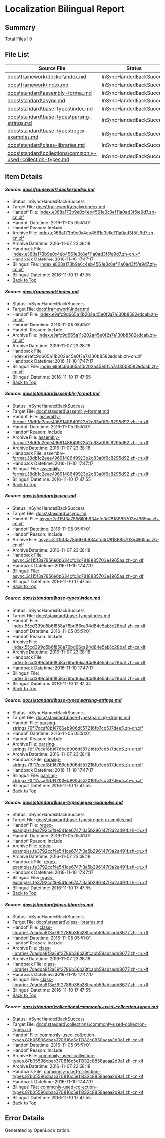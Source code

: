 # <a name='report-top'></a> Localization Bilingual Report

## Summary
 Total Files | 9

## File List
 Source File | Status | Details 
 ----------- | ------ | ------- 
 [docs\framework\docker\index.md](https://github.com/dotnet/docs/blob/6b9ae37f4053d292c21b02f9e7f93ccd32a78976/docs/framework/docker/index.md) | InSyncHandedBackSuccess | [Details](#b9037eb4d21651378989024c4f47ecc8db223c04184)
 [docs\framework\index.md](https://github.com/dotnet/docs/blob/6b9ae37f4053d292c21b02f9e7f93ccd32a78976/docs/framework/index.md) | InSyncHandedBackSuccess | [Details](#9228135d6d4f60ef005375712b1c549423b72803189)
 [docs\standard\assembly-format.md](https://github.com/dotnet/docs/blob/30175813af95911c8ab4f2f0e39c40bed49a23b3/docs/standard/assembly-format.md) | InSyncHandedBackSuccess | [Details](#edd6975fe4acdba3e75084f10b4d71efebe42a4d345)
 [docs\standard\async.md](https://github.com/dotnet/docs/blob/9abc4879533074e6830a7343123b139e912d239b/docs/standard/async.md) | InSyncHandedBackSuccess | [Details](#39dc9e8599daea86b48d864179c13c5ae965876b347)
 [docs\standard\base-types\index.md](https://github.com/dotnet/docs/blob/fb00da6505c9edb6a49d2003ae9bcb8e74c11d6c/docs/standard/base-types/index.md) | InSyncHandedBackSuccess | [Details](#a9801663b3be2d07c767bc263936212d985e370e378)
 [docs\standard\base-types\parsing-strings.md](https://github.com/dotnet/docs/blob/fb00da6505c9edb6a49d2003ae9bcb8e74c11d6c/docs/standard/base-types/parsing-strings.md) | InSyncHandedBackSuccess | [Details](#61d1593b2d5271d69027658eef4c92da7c5542c8388)
 [docs\standard\base-types\regex-examples.md](https://github.com/dotnet/docs/blob/fb00da6505c9edb6a49d2003ae9bcb8e74c11d6c/docs/standard/base-types/regex-examples.md) | InSyncHandedBackSuccess | [Details](#0a9d960a9a593890b184f6961a5980d53e817e70393)
 [docs\standard\class-libraries.md](https://github.com/dotnet/docs/blob/62fdb3e60b206728d86220076867eb8fd68af82e/docs/standard/class-libraries.md) | InSyncHandedBackSuccess | [Details](#8ed35197078e43f096931adb18c454004f83cccf407)
 [docs\standard\collections\commonly-used-collection-types.md](https://github.com/dotnet/docs/blob/d4e7ef84480aa9f735fb8d1ff03c9e8a61127c83/docs/standard/collections/commonly-used-collection-types.md) | InSyncHandedBackSuccess | [Details](#063e43b156771ba0db7c6b8ef5823330a4405c2c409)

## Item Details
##### <a name='b9037eb4d21651378989024c4f47ecc8db223c04184'></a> Source: [docs\framework\docker\index.md](https://github.com/dotnet/docs/blob/6b9ae37f4053d292c21b02f9e7f93ccd32a78976/docs/framework/docker/index.md)
* Status: InSyncHandedBackSuccess
* Target File: [docs\framework\docker\index.md](https://github.com/dotnet/docs.zh-cn/blob/572f41acbdaa074ab270d83b732f56ccb90f54b9/docs/framework/docker/index.md)
* Handoff File: [index.e068a173b9e0c4eb4561e3c8ef11a0ad3f5fe9d7.zh-cn.xlf](https://github.com/dotnet/docs.handoff/blob/867858792973a234d621c01b21bb7c9b009d4de3/ol-handoff/dotnet/docs.zh-cn/master/ht-p1/index.e068a173b9e0c4eb4561e3c8ef11a0ad3f5fe9d7.zh-cn.xlf)
* Handoff Datetime: 2016-11-05 05:51:01
* Handoff Reason: Include
* Archive File: [index.e068a173b9e0c4eb4561e3c8ef11a0ad3f5fe9d7.zh-cn.xlf](https://github.com/dotnet/docs.handoff/blob/76a2d610d4563ad2a26c66f416bf0b04a5bc7fdf/ol-archive/dotnet/docs.zh-cn/master/ht-p1/index.e068a173b9e0c4eb4561e3c8ef11a0ad3f5fe9d7.zh-cn.xlf)
* Archive Datetime: 2016-11-07 23:38:18
* Handback File: [index.e068a173b9e0c4eb4561e3c8ef11a0ad3f5fe9d7.zh-cn.xlf](https://github.com/dotnet/docs.handback/blob/ae3d24dd82bb48d54b421614dc8cd3d9c6fb9bae/ol-handback/dotnet/docs.zh-cn/master/ht-p1/index.e068a173b9e0c4eb4561e3c8ef11a0ad3f5fe9d7.zh-cn.xlf)
* Handback Datetime: 2016-11-10 17:47:17
* Bilingual File: [index.e068a173b9e0c4eb4561e3c8ef11a0ad3f5fe9d7.zh-cn.xlf](https://github.com/dotnet/docs.handback/blob/ae3d24dd82bb48d54b421614dc8cd3d9c6fb9bae/ol-handback/dotnet/docs.zh-cn/master/ht-p1/index.e068a173b9e0c4eb4561e3c8ef11a0ad3f5fe9d7.zh-cn.xlf)
* Bilingual Datetime: 2016-11-10 17:47:55
* [Back to Top](#report-top)

##### <a name='9228135d6d4f60ef005375712b1c549423b72803189'></a> Source: [docs\framework\index.md](https://github.com/dotnet/docs/blob/6b9ae37f4053d292c21b02f9e7f93ccd32a78976/docs/framework/index.md)
* Status: InSyncHandedBackSuccess
* Target File: [docs\framework\index.md](https://github.com/dotnet/docs.zh-cn/blob/572f41acbdaa074ab270d83b732f56ccb90f54b9/docs/framework/index.md)
* Handoff File: [index.e9afc9d665a11b202a45e0f2a7a130b8582edcab.zh-cn.xlf](https://github.com/dotnet/docs.handoff/blob/867858792973a234d621c01b21bb7c9b009d4de3/ol-handoff/dotnet/docs.zh-cn/master/ht-p1/index.e9afc9d665a11b202a45e0f2a7a130b8582edcab.zh-cn.xlf)
* Handoff Datetime: 2016-11-05 05:51:01
* Handoff Reason: Include
* Archive File: [index.e9afc9d665a11b202a45e0f2a7a130b8582edcab.zh-cn.xlf](https://github.com/dotnet/docs.handoff/blob/76a2d610d4563ad2a26c66f416bf0b04a5bc7fdf/ol-archive/dotnet/docs.zh-cn/master/ht-p1/index.e9afc9d665a11b202a45e0f2a7a130b8582edcab.zh-cn.xlf)
* Archive Datetime: 2016-11-07 23:38:18
* Handback File: [index.e9afc9d665a11b202a45e0f2a7a130b8582edcab.zh-cn.xlf](https://github.com/dotnet/docs.handback/blob/ae3d24dd82bb48d54b421614dc8cd3d9c6fb9bae/ol-handback/dotnet/docs.zh-cn/master/ht-p1/index.e9afc9d665a11b202a45e0f2a7a130b8582edcab.zh-cn.xlf)
* Handback Datetime: 2016-11-10 17:47:17
* Bilingual File: [index.e9afc9d665a11b202a45e0f2a7a130b8582edcab.zh-cn.xlf](https://github.com/dotnet/docs.handback/blob/ae3d24dd82bb48d54b421614dc8cd3d9c6fb9bae/ol-handback/dotnet/docs.zh-cn/master/ht-p1/index.e9afc9d665a11b202a45e0f2a7a130b8582edcab.zh-cn.xlf)
* Bilingual Datetime: 2016-11-10 17:47:55
* [Back to Top](#report-top)

##### <a name='edd6975fe4acdba3e75084f10b4d71efebe42a4d345'></a> Source: [docs\standard\assembly-format.md](https://github.com/dotnet/docs/blob/30175813af95911c8ab4f2f0e39c40bed49a23b3/docs/standard/assembly-format.md)
* Status: InSyncHandedBackSuccess
* Target File: [docs\standard\assembly-format.md](https://github.com/dotnet/docs.zh-cn/blob/572f41acbdaa074ab270d83b732f56ccb90f54b9/docs/standard/assembly-format.md)
* Handoff File: [assembly-format.28db1c2eee4969148649923b2c83a0f9d8295d92.zh-cn.xlf](https://github.com/dotnet/docs.handoff/blob/867858792973a234d621c01b21bb7c9b009d4de3/ol-handoff/dotnet/docs.zh-cn/master/ht-p2/assembly-format.28db1c2eee4969148649923b2c83a0f9d8295d92.zh-cn.xlf)
* Handoff Datetime: 2016-11-05 05:51:01
* Handoff Reason: Include
* Archive File: [assembly-format.28db1c2eee4969148649923b2c83a0f9d8295d92.zh-cn.xlf](https://github.com/dotnet/docs.handoff/blob/76a2d610d4563ad2a26c66f416bf0b04a5bc7fdf/ol-archive/dotnet/docs.zh-cn/master/ht-p2/assembly-format.28db1c2eee4969148649923b2c83a0f9d8295d92.zh-cn.xlf)
* Archive Datetime: 2016-11-07 23:38:18
* Handback File: [assembly-format.28db1c2eee4969148649923b2c83a0f9d8295d92.zh-cn.xlf](https://github.com/dotnet/docs.handback/blob/ae3d24dd82bb48d54b421614dc8cd3d9c6fb9bae/ol-handback/dotnet/docs.zh-cn/master/ht-p2/assembly-format.28db1c2eee4969148649923b2c83a0f9d8295d92.zh-cn.xlf)
* Handback Datetime: 2016-11-10 17:47:17
* Bilingual File: [assembly-format.28db1c2eee4969148649923b2c83a0f9d8295d92.zh-cn.xlf](https://github.com/dotnet/docs.handback/blob/ae3d24dd82bb48d54b421614dc8cd3d9c6fb9bae/ol-handback/dotnet/docs.zh-cn/master/ht-p2/assembly-format.28db1c2eee4969148649923b2c83a0f9d8295d92.zh-cn.xlf)
* Bilingual Datetime: 2016-11-10 17:47:55
* [Back to Top](#report-top)

##### <a name='39dc9e8599daea86b48d864179c13c5ae965876b347'></a> Source: [docs\standard\async.md](https://github.com/dotnet/docs/blob/9abc4879533074e6830a7343123b139e912d239b/docs/standard/async.md)
* Status: InSyncHandedBackSuccess
* Target File: [docs\standard\async.md](https://github.com/dotnet/docs.zh-cn/blob/572f41acbdaa074ab270d83b732f56ccb90f54b9/docs/standard/async.md)
* Handoff File: [async.3c115f3a785660b634cfc3d7818885703e4965aa.zh-cn.xlf](https://github.com/dotnet/docs.handoff/blob/867858792973a234d621c01b21bb7c9b009d4de3/ol-handoff/dotnet/docs.zh-cn/master/ht-p2/async.3c115f3a785660b634cfc3d7818885703e4965aa.zh-cn.xlf)
* Handoff Datetime: 2016-11-05 05:51:01
* Handoff Reason: Include
* Archive File: [async.3c115f3a785660b634cfc3d7818885703e4965aa.zh-cn.xlf](https://github.com/dotnet/docs.handoff/blob/76a2d610d4563ad2a26c66f416bf0b04a5bc7fdf/ol-archive/dotnet/docs.zh-cn/master/ht-p2/async.3c115f3a785660b634cfc3d7818885703e4965aa.zh-cn.xlf)
* Archive Datetime: 2016-11-07 23:38:18
* Handback File: [async.3c115f3a785660b634cfc3d7818885703e4965aa.zh-cn.xlf](https://github.com/dotnet/docs.handback/blob/ae3d24dd82bb48d54b421614dc8cd3d9c6fb9bae/ol-handback/dotnet/docs.zh-cn/master/ht-p2/async.3c115f3a785660b634cfc3d7818885703e4965aa.zh-cn.xlf)
* Handback Datetime: 2016-11-10 17:47:17
* Bilingual File: [async.3c115f3a785660b634cfc3d7818885703e4965aa.zh-cn.xlf](https://github.com/dotnet/docs.handback/blob/ae3d24dd82bb48d54b421614dc8cd3d9c6fb9bae/ol-handback/dotnet/docs.zh-cn/master/ht-p2/async.3c115f3a785660b634cfc3d7818885703e4965aa.zh-cn.xlf)
* Bilingual Datetime: 2016-11-10 17:47:55
* [Back to Top](#report-top)

##### <a name='a9801663b3be2d07c767bc263936212d985e370e378'></a> Source: [docs\standard\base-types\index.md](https://github.com/dotnet/docs/blob/fb00da6505c9edb6a49d2003ae9bcb8e74c11d6c/docs/standard/base-types/index.md)
* Status: InSyncHandedBackSuccess
* Target File: [docs\standard\base-types\index.md](https://github.com/dotnet/docs.zh-cn/blob/572f41acbdaa074ab270d83b732f56ccb90f54b9/docs/standard/base-types/index.md)
* Handoff File: [index.56cd399d5b6f858a76bd66ca94d84e5ab5c28ba1.zh-cn.xlf](https://github.com/dotnet/docs.handoff/blob/867858792973a234d621c01b21bb7c9b009d4de3/ol-handoff/dotnet/docs.zh-cn/master/ht-p1/index.56cd399d5b6f858a76bd66ca94d84e5ab5c28ba1.zh-cn.xlf)
* Handoff Datetime: 2016-11-05 05:51:01
* Handoff Reason: Include
* Archive File: [index.56cd399d5b6f858a76bd66ca94d84e5ab5c28ba1.zh-cn.xlf](https://github.com/dotnet/docs.handoff/blob/76a2d610d4563ad2a26c66f416bf0b04a5bc7fdf/ol-archive/dotnet/docs.zh-cn/master/ht-p1/index.56cd399d5b6f858a76bd66ca94d84e5ab5c28ba1.zh-cn.xlf)
* Archive Datetime: 2016-11-07 23:38:18
* Handback File: [index.56cd399d5b6f858a76bd66ca94d84e5ab5c28ba1.zh-cn.xlf](https://github.com/dotnet/docs.handback/blob/ae3d24dd82bb48d54b421614dc8cd3d9c6fb9bae/ol-handback/dotnet/docs.zh-cn/master/ht-p1/index.56cd399d5b6f858a76bd66ca94d84e5ab5c28ba1.zh-cn.xlf)
* Handback Datetime: 2016-11-10 17:47:17
* Bilingual File: [index.56cd399d5b6f858a76bd66ca94d84e5ab5c28ba1.zh-cn.xlf](https://github.com/dotnet/docs.handback/blob/ae3d24dd82bb48d54b421614dc8cd3d9c6fb9bae/ol-handback/dotnet/docs.zh-cn/master/ht-p1/index.56cd399d5b6f858a76bd66ca94d84e5ab5c28ba1.zh-cn.xlf)
* Bilingual Datetime: 2016-11-10 17:47:55
* [Back to Top](#report-top)

##### <a name='61d1593b2d5271d69027658eef4c92da7c5542c8388'></a> Source: [docs\standard\base-types\parsing-strings.md](https://github.com/dotnet/docs/blob/fb00da6505c9edb6a49d2003ae9bcb8e74c11d6c/docs/standard/base-types/parsing-strings.md)
* Status: InSyncHandedBackSuccess
* Target File: [docs\standard\base-types\parsing-strings.md](https://github.com/dotnet/docs.zh-cn/blob/572f41acbdaa074ab270d83b732f56ccb90f54b9/docs/standard/base-types/parsing-strings.md)
* Handoff File: [parsing-strings.76f17ccaf8b16766eb906d657216fb7cd537dee5.zh-cn.xlf](https://github.com/dotnet/docs.handoff/blob/867858792973a234d621c01b21bb7c9b009d4de3/ol-handoff/dotnet/docs.zh-cn/master/ht-p2/parsing-strings.76f17ccaf8b16766eb906d657216fb7cd537dee5.zh-cn.xlf)
* Handoff Datetime: 2016-11-05 05:51:01
* Handoff Reason: Include
* Archive File: [parsing-strings.76f17ccaf8b16766eb906d657216fb7cd537dee5.zh-cn.xlf](https://github.com/dotnet/docs.handoff/blob/76a2d610d4563ad2a26c66f416bf0b04a5bc7fdf/ol-archive/dotnet/docs.zh-cn/master/ht-p2/parsing-strings.76f17ccaf8b16766eb906d657216fb7cd537dee5.zh-cn.xlf)
* Archive Datetime: 2016-11-07 23:38:18
* Handback File: [parsing-strings.76f17ccaf8b16766eb906d657216fb7cd537dee5.zh-cn.xlf](https://github.com/dotnet/docs.handback/blob/ae3d24dd82bb48d54b421614dc8cd3d9c6fb9bae/ol-handback/dotnet/docs.zh-cn/master/ht-p2/parsing-strings.76f17ccaf8b16766eb906d657216fb7cd537dee5.zh-cn.xlf)
* Handback Datetime: 2016-11-10 17:47:17
* Bilingual File: [parsing-strings.76f17ccaf8b16766eb906d657216fb7cd537dee5.zh-cn.xlf](https://github.com/dotnet/docs.handback/blob/ae3d24dd82bb48d54b421614dc8cd3d9c6fb9bae/ol-handback/dotnet/docs.zh-cn/master/ht-p2/parsing-strings.76f17ccaf8b16766eb906d657216fb7cd537dee5.zh-cn.xlf)
* Bilingual Datetime: 2016-11-10 17:47:55
* [Back to Top](#report-top)

##### <a name='0a9d960a9a593890b184f6961a5980d53e817e70393'></a> Source: [docs\standard\base-types\regex-examples.md](https://github.com/dotnet/docs/blob/fb00da6505c9edb6a49d2003ae9bcb8e74c11d6c/docs/standard/base-types/regex-examples.md)
* Status: InSyncHandedBackSuccess
* Target File: [docs\standard\base-types\regex-examples.md](https://github.com/dotnet/docs.zh-cn/blob/572f41acbdaa074ab270d83b732f56ccb90f54b9/docs/standard/base-types/regex-examples.md)
* Handoff File: [regex-examples.fe3792ccf9e541ce6747f3a5b296147f8a2a491f.zh-cn.xlf](https://github.com/dotnet/docs.handoff/blob/867858792973a234d621c01b21bb7c9b009d4de3/ol-handoff/dotnet/docs.zh-cn/master/ht-p2/regex-examples.fe3792ccf9e541ce6747f3a5b296147f8a2a491f.zh-cn.xlf)
* Handoff Datetime: 2016-11-05 05:51:01
* Handoff Reason: Include
* Archive File: [regex-examples.fe3792ccf9e541ce6747f3a5b296147f8a2a491f.zh-cn.xlf](https://github.com/dotnet/docs.handoff/blob/76a2d610d4563ad2a26c66f416bf0b04a5bc7fdf/ol-archive/dotnet/docs.zh-cn/master/ht-p2/regex-examples.fe3792ccf9e541ce6747f3a5b296147f8a2a491f.zh-cn.xlf)
* Archive Datetime: 2016-11-07 23:38:18
* Handback File: [regex-examples.fe3792ccf9e541ce6747f3a5b296147f8a2a491f.zh-cn.xlf](https://github.com/dotnet/docs.handback/blob/ae3d24dd82bb48d54b421614dc8cd3d9c6fb9bae/ol-handback/dotnet/docs.zh-cn/master/ht-p2/regex-examples.fe3792ccf9e541ce6747f3a5b296147f8a2a491f.zh-cn.xlf)
* Handback Datetime: 2016-11-10 17:47:17
* Bilingual File: [regex-examples.fe3792ccf9e541ce6747f3a5b296147f8a2a491f.zh-cn.xlf](https://github.com/dotnet/docs.handback/blob/ae3d24dd82bb48d54b421614dc8cd3d9c6fb9bae/ol-handback/dotnet/docs.zh-cn/master/ht-p2/regex-examples.fe3792ccf9e541ce6747f3a5b296147f8a2a491f.zh-cn.xlf)
* Bilingual Datetime: 2016-11-10 17:47:55
* [Back to Top](#report-top)

##### <a name='8ed35197078e43f096931adb18c454004f83cccf407'></a> Source: [docs\standard\class-libraries.md](https://github.com/dotnet/docs/blob/62fdb3e60b206728d86220076867eb8fd68af82e/docs/standard/class-libraries.md)
* Status: InSyncHandedBackSuccess
* Target File: [docs\standard\class-libraries.md](https://github.com/dotnet/docs.zh-cn/blob/572f41acbdaa074ab270d83b732f56ccb90f54b9/docs/standard/class-libraries.md)
* Handoff File: [class-libraries.7dadda8f3a69f2786b36b28fcabb59abbadd8677.zh-cn.xlf](https://github.com/dotnet/docs.handoff/blob/867858792973a234d621c01b21bb7c9b009d4de3/ol-handoff/dotnet/docs.zh-cn/master/ht-p2/class-libraries.7dadda8f3a69f2786b36b28fcabb59abbadd8677.zh-cn.xlf)
* Handoff Datetime: 2016-11-05 05:51:01
* Handoff Reason: Include
* Archive File: [class-libraries.7dadda8f3a69f2786b36b28fcabb59abbadd8677.zh-cn.xlf](https://github.com/dotnet/docs.handoff/blob/76a2d610d4563ad2a26c66f416bf0b04a5bc7fdf/ol-archive/dotnet/docs.zh-cn/master/ht-p2/class-libraries.7dadda8f3a69f2786b36b28fcabb59abbadd8677.zh-cn.xlf)
* Archive Datetime: 2016-11-07 23:38:18
* Handback File: [class-libraries.7dadda8f3a69f2786b36b28fcabb59abbadd8677.zh-cn.xlf](https://github.com/dotnet/docs.handback/blob/ae3d24dd82bb48d54b421614dc8cd3d9c6fb9bae/ol-handback/dotnet/docs.zh-cn/master/ht-p2/class-libraries.7dadda8f3a69f2786b36b28fcabb59abbadd8677.zh-cn.xlf)
* Handback Datetime: 2016-11-10 17:47:17
* Bilingual File: [class-libraries.7dadda8f3a69f2786b36b28fcabb59abbadd8677.zh-cn.xlf](https://github.com/dotnet/docs.handback/blob/ae3d24dd82bb48d54b421614dc8cd3d9c6fb9bae/ol-handback/dotnet/docs.zh-cn/master/ht-p2/class-libraries.7dadda8f3a69f2786b36b28fcabb59abbadd8677.zh-cn.xlf)
* Bilingual Datetime: 2016-11-10 17:47:55
* [Back to Top](#report-top)

##### <a name='063e43b156771ba0db7c6b8ef5823330a4405c2c409'></a> Source: [docs\standard\collections\commonly-used-collection-types.md](https://github.com/dotnet/docs/blob/d4e7ef84480aa9f735fb8d1ff03c9e8a61127c83/docs/standard/collections/commonly-used-collection-types.md)
* Status: InSyncHandedBackSuccess
* Target File: [docs\standard\collections\commonly-used-collection-types.md](https://github.com/dotnet/docs.zh-cn/blob/572f41acbdaa074ab270d83b732f56ccb90f54b9/docs/standard/collections/commonly-used-collection-types.md)
* Handoff File: [commonly-used-collection-types.87b05596cbab370816c5e11832c8858aeaa2d9a1.zh-cn.xlf](https://github.com/dotnet/docs.handoff/blob/867858792973a234d621c01b21bb7c9b009d4de3/ol-handoff/dotnet/docs.zh-cn/master/ht-p2/commonly-used-collection-types.87b05596cbab370816c5e11832c8858aeaa2d9a1.zh-cn.xlf)
* Handoff Datetime: 2016-11-05 05:51:01
* Handoff Reason: Include
* Archive File: [commonly-used-collection-types.87b05596cbab370816c5e11832c8858aeaa2d9a1.zh-cn.xlf](https://github.com/dotnet/docs.handoff/blob/76a2d610d4563ad2a26c66f416bf0b04a5bc7fdf/ol-archive/dotnet/docs.zh-cn/master/ht-p2/commonly-used-collection-types.87b05596cbab370816c5e11832c8858aeaa2d9a1.zh-cn.xlf)
* Archive Datetime: 2016-11-07 23:38:18
* Handback File: [commonly-used-collection-types.87b05596cbab370816c5e11832c8858aeaa2d9a1.zh-cn.xlf](https://github.com/dotnet/docs.handback/blob/ae3d24dd82bb48d54b421614dc8cd3d9c6fb9bae/ol-handback/dotnet/docs.zh-cn/master/ht-p2/commonly-used-collection-types.87b05596cbab370816c5e11832c8858aeaa2d9a1.zh-cn.xlf)
* Handback Datetime: 2016-11-10 17:47:17
* Bilingual File: [commonly-used-collection-types.87b05596cbab370816c5e11832c8858aeaa2d9a1.zh-cn.xlf](https://github.com/dotnet/docs.handback/blob/ae3d24dd82bb48d54b421614dc8cd3d9c6fb9bae/ol-handback/dotnet/docs.zh-cn/master/ht-p2/commonly-used-collection-types.87b05596cbab370816c5e11832c8858aeaa2d9a1.zh-cn.xlf)
* Bilingual Datetime: 2016-11-10 17:47:55
* [Back to Top](#report-top)


## Error Details

Generated by OpenLocalization.
